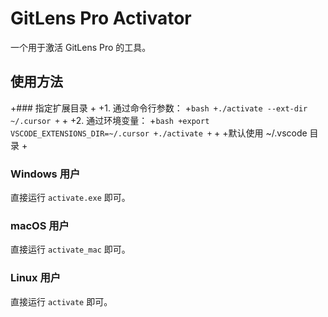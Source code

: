 # GitLens Pro Activator

一个用于激活 GitLens Pro 的工具。

## 使用方法

+### 指定扩展目录
+
+1. 通过命令行参数：
+```bash
+./activate --ext-dir ~/.cursor
+```
+
+2. 通过环境变量：
+```bash
+export VSCODE_EXTENSIONS_DIR=~/.cursor
+./activate
+```
+
+默认使用 ~/.vscode 目录
+

### Windows 用户

直接运行 `activate.exe` 即可。

### macOS 用户

直接运行 `activate_mac` 即可。

### Linux 用户

直接运行 `activate` 即可。

